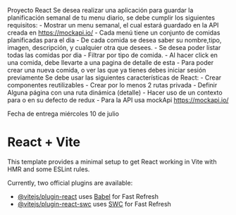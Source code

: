 Proyecto React
Se desea realizar una aplicación para guardar la planificación semanal de tu menu diario, se debe cumplir
los siguientes requisitos:
    - Mostrar un menu semanal, el cual estará guardado en la API creada en https://mockapi.io/
    - Cada menú tiene un conjunto de comidas planificadas para el dia
    - De cada comida se desea saber su nombre,tipo, imagen, descripción, y cualquier otra que desees.
    - Se desea poder listar todas las comidas por dia
    - Filtrar por tipo de comida.
    - Al hacer click en una comida, debe llevarte a una pagina de detalle de esta
    - Para poder crear una nueva comida, o ver las que ya tienes debes iniciar sesión previamente
Se debe usar las siguientes características de React:
    - Crear componentes reutilizables
    - Crear por lo menos 2 rutas privada
    - Definir Alguna página con una ruta dinámica (detalle)
    - Hacer uso de un contexto para o en su defecto de redux
    - Para la API usa mockApi https://mockapi.io/
    
Fecha de entrega miércoles 10 de julio


# React + Vite

This template provides a minimal setup to get React working in Vite with HMR and some ESLint rules.

Currently, two official plugins are available:

- [@vitejs/plugin-react](https://github.com/vitejs/vite-plugin-react/blob/main/packages/plugin-react/README.md) uses [Babel](https://babeljs.io/) for Fast Refresh
- [@vitejs/plugin-react-swc](https://github.com/vitejs/vite-plugin-react-swc) uses [SWC](https://swc.rs/) for Fast Refresh
